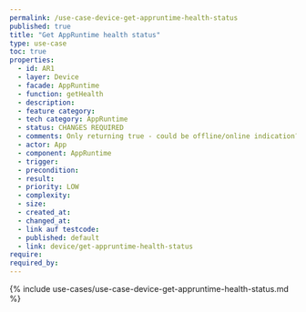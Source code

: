 ```yaml
---
permalink: /use-case-device-get-appruntime-health-status
published: true
title: "Get AppRuntime health status"
type: use-case
toc: true
properties:
  - id: AR1
  - layer: Device
  - facade: AppRuntime
  - function: getHealth
  - description:
  - feature category:
  - tech category: AppRuntime
  - status: CHANGES REQUIRED
  - comments: Only returning true - could be offline/online indication?
  - actor: App
  - component: AppRuntime
  - trigger:
  - precondition:
  - result:
  - priority: LOW
  - complexity:
  - size:
  - created_at:
  - changed_at:
  - link auf testcode:
  - published: default
  - link: device/get-appruntime-health-status
require:
required_by:
---
```


{% include use-cases/use-case-device-get-appruntime-health-status.md %}
